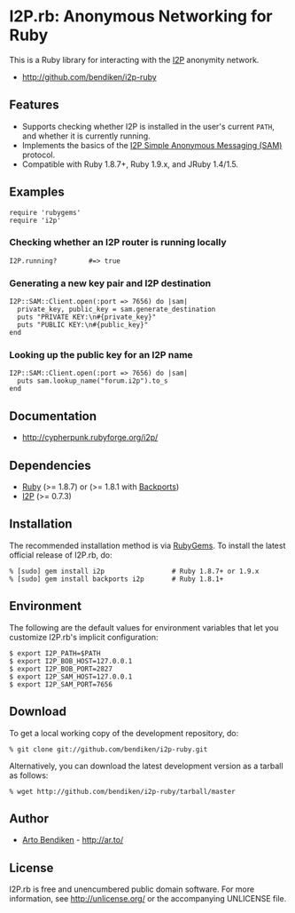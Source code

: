 I2P.rb: Anonymous Networking for Ruby
=====================================

This is a Ruby library for interacting with the [I2P][] anonymity network.

* <http://github.com/bendiken/i2p-ruby>

Features
--------

* Supports checking whether I2P is installed in the user's current `PATH`,
  and whether it is currently running.
* Implements the basics of the [I2P Simple Anonymous Messaging (SAM)][SAM]
  protocol.
* Compatible with Ruby 1.8.7+, Ruby 1.9.x, and JRuby 1.4/1.5.

Examples
--------

    require 'rubygems'
    require 'i2p'

### Checking whether an I2P router is running locally

    I2P.running?        #=> true

### Generating a new key pair and I2P destination

    I2P::SAM::Client.open(:port => 7656) do |sam|
      private_key, public_key = sam.generate_destination
      puts "PRIVATE KEY:\n#{private_key}"
      puts "PUBLIC KEY:\n#{public_key}"
    end

### Looking up the public key for an I2P name

    I2P::SAM::Client.open(:port => 7656) do |sam|
      puts sam.lookup_name("forum.i2p").to_s
    end

Documentation
-------------

* <http://cypherpunk.rubyforge.org/i2p/>

Dependencies
------------

* [Ruby](http://ruby-lang.org/) (>= 1.8.7) or (>= 1.8.1 with [Backports][])
* [I2P](http://www.i2p2.de/download.html) (>= 0.7.3)

Installation
------------

The recommended installation method is via [RubyGems](http://rubygems.org/).
To install the latest official release of I2P.rb, do:

    % [sudo] gem install i2p                 # Ruby 1.8.7+ or 1.9.x
    % [sudo] gem install backports i2p       # Ruby 1.8.1+

Environment
-----------

The following are the default values for environment variables that let
you customize I2P.rb's implicit configuration:

    $ export I2P_PATH=$PATH
    $ export I2P_BOB_HOST=127.0.0.1
    $ export I2P_BOB_PORT=2827
    $ export I2P_SAM_HOST=127.0.0.1
    $ export I2P_SAM_PORT=7656

Download
--------

To get a local working copy of the development repository, do:

    % git clone git://github.com/bendiken/i2p-ruby.git

Alternatively, you can download the latest development version as a tarball
as follows:

    % wget http://github.com/bendiken/i2p-ruby/tarball/master

Author
------

* [Arto Bendiken](mailto:arto.bendiken@gmail.com) - <http://ar.to/>

License
-------

I2P.rb is free and unencumbered public domain software. For more
information, see <http://unlicense.org/> or the accompanying UNLICENSE file.

[I2P]:       http://www.i2p2.de/
[SAM]:       http://www.i2p2.de/samv3.html
[Backports]: http://rubygems.org/gems/backports

